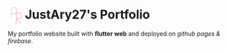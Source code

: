 <!-- # _justary27_s__portfolio -->
<div>
    <img src="docs/favicon-32x32.png" height=40 align="left">
    <h1>JustAry27's Portfolio</h1>
</div>

My portfolio website built with **flutter web** and deployed on _github pages & firebase_.
